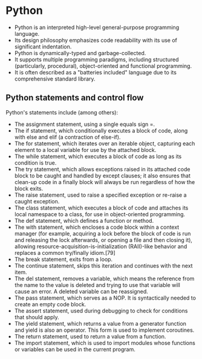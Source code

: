 # Python

* Python is an interpreted high-level general-purpose programming language.
* Its design philosophy emphasizes code readability with its use of significant indentation. 
* Python is dynamically-typed and garbage-collected.
* It supports multiple programming paradigms, including structured (particularly, procedural), object-oriented and functional programming.
* It is often described as a "batteries included" language due to its comprehensive standard library.

## Python statements and control flow

Python's statements include (among others):

* The assignment statement, using a single equals sign =.
* The if statement, which conditionally executes a block of code, along with else and elif (a contraction of else-if).
* The for statement, which iterates over an iterable object, capturing each element to a local variable for use by the attached block.
* The while statement, which executes a block of code as long as its condition is true.
* The try statement, which allows exceptions raised in its attached code block to be caught and handled by except clauses; it also ensures that clean-up code in a finally block will always be run regardless of how the block exits.
* The raise statement, used to raise a specified exception or re-raise a caught exception.
* The class statement, which executes a block of code and attaches its local namespace to a class, for use in object-oriented programming.
* The def statement, which defines a function or method.
* The with statement, which encloses a code block within a context manager (for example, acquiring a lock before the block of code is run and releasing the lock afterwards, or opening a file and then closing it), allowing resource-acquisition-is-initialization (RAII)-like behavior and replaces a common try/finally idiom.[79]
* The break statement, exits from a loop.
* The continue statement, skips this iteration and continues with the next item.
* The del statement, removes a variable, which means the reference from the name to the value is deleted and trying to use that variable will cause an error. A deleted variable can be reassigned.
* The pass statement, which serves as a NOP. It is syntactically needed to create an empty code block.
* The assert statement, used during debugging to check for conditions that should apply.
* The yield statement, which returns a value from a generator function and yield is also an operator. This form is used to implement coroutines.
* The return statement, used to return a value from a function.
* The import statement, which is used to import modules whose functions or variables can be used in the current program.

